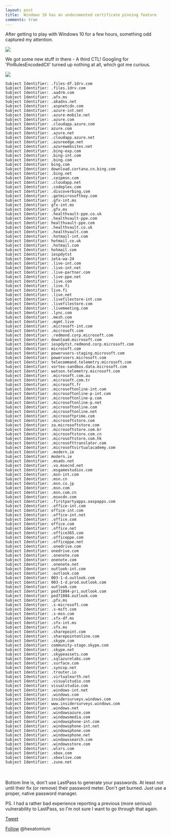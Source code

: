 ```yaml
---
layout: post
title:  Windows 10 has an undocumented certificate pinning feature 
comments: true
---
```

 
After getting to play with Windows 10 for a few hours, something odd captured my attention.
  
<img src=http://i.imgur.com/7MJQmGV.png>

We got some new stuff in there - A third CTL! Googling for 'PinRulesEncodedCtl' turned up nothing at all, which got me curious.

<img src=https://i.imgur.com/wPoEsha.png>
   
    Subject Identifier: .files-df.1drv.com
    Subject Identifier: .files.1drv.com
    Subject Identifier: .aadrm.com
    Subject Identifier: .afx.ms
    Subject Identifier: .akadns.net
    Subject Identifier: .aspnetcdn.com
    Subject Identifier: .azure-int.net
    Subject Identifier: .azure-mobile.net
    Subject Identifier: .azure.com
    Subject Identifier: .cloudapp.azure.com
    Subject Identifier: azure.com
    Subject Identifier: .azure.net
    Subject Identifier: .cloudapp.azure.net
    Subject Identifier: .azureedge.net
    Subject Identifier: .azurewebsites.net
    Subject Identifier: .bing-exp.com
    Subject Identifier: .bing-int.com
    Subject Identifier: .bing.com
    Subject Identifier: bing.com
    Subject Identifier: download.cortana.cn.bing.com
    Subject Identifier: .bing.net
    Subject Identifier: .ceipmsn.com
    Subject Identifier: .cloudapp.net
    Subject Identifier: .codeplex.com
    Subject Identifier: .discoverbing.com
    Subject Identifier: .getmicrosoftkey.com
    Subject Identifier: .gfx-int.ms
    Subject Identifier: gfx-int.ms
    Subject Identifier: .gfx.ms
    Subject Identifier: .healthvault-ppe.co.uk
    Subject Identifier: .healthvault-ppe.com
    Subject Identifier: healthvault-ppe.com
    Subject Identifier: .healthvault.co.uk
    Subject Identifier: .healthvault.com
    Subject Identifier: .hotmail-int.com
    Subject Identifier: hotmail.co.uk
    Subject Identifier: .hotmail.com
    Subject Identifier: hotmail.com
    Subject Identifier: iespdytst
    Subject Identifier: ieta-wa-24
    Subject Identifier: .live-int.com
    Subject Identifier: .live-int.net
    Subject Identifier: .live-partner.com
    Subject Identifier: .live-ppe.net
    Subject Identifier: .live.com
    Subject Identifier: .live.fi
    Subject Identifier: live.fi
    Subject Identifier: .live.net
    Subject Identifier: .livefilestore-int.com
    Subject Identifier: .livefilestore.com
    Subject Identifier: .livemeeting.com
    Subject Identifier: .lync.com
    Subject Identifier: .mesh.com
    Subject Identifier: .mgmt.live
    Subject Identifier: .microsoft-int.com
    Subject Identifier: .microsoft.com
    Subject Identifier: .redmond.corp.microsoft.com
    Subject Identifier: download.microsoft.com
    Subject Identifier: iespdytst.redmond.corp.microsoft.com
    Subject Identifier: microsoft.com
    Subject Identifier: powerusers-staging.microsoft.com
    Subject Identifier: powerusers.microsoft.com
    Subject Identifier: telecommand.telemetry.microsoft.com
    Subject Identifier: vortex-sandbox.data.microsoft.com
    Subject Identifier: watson.telemetry.microsoft.com
    Subject Identifier: .microsoft.com.au
    Subject Identifier: .microsoft.com.tr
    Subject Identifier: .microsoft.fr
    Subject Identifier: .microsoftonline-int.com
    Subject Identifier: .microsoftonline-p-int.com
    Subject Identifier: .microsoftonline-p.com
    Subject Identifier: .microsoftonline-p.net
    Subject Identifier: .microsoftonline.com
    Subject Identifier: .microsoftonline.net
    Subject Identifier: .microsoftprime.com
    Subject Identifier: .microsoftstore.com
    Subject Identifier: za.microsoftstore.com
    Subject Identifier: .microsoftstore.com.br
    Subject Identifier: .microsoftstore.com.cn
    Subject Identifier: .microsoftstore.com.hk
    Subject Identifier: .microsofttranslator.com
    Subject Identifier: .microsoftvirtualacademy.com
    Subject Identifier: .modern.ie
    Subject Identifier: modern.ie
    Subject Identifier: .msads.net
    Subject Identifier: .vo.msecnd.net
    Subject Identifier: .msgamestudios.com
    Subject Identifier: .msn-int.com
    Subject Identifier: .msn.cn
    Subject Identifier: .msn.co.jp
    Subject Identifier: .msn.com
    Subject Identifier: .msn.com.cn
    Subject Identifier: .msocdn.com
    Subject Identifier: .firstpartyapps.oaspapps.com
    Subject Identifier: .office-int.com
    Subject Identifier: office-int.com
    Subject Identifier: .office-int.net
    Subject Identifier: .office.com
    Subject Identifier: office.com
    Subject Identifier: .office.net
    Subject Identifier: .office365.com
    Subject Identifier: .officeppe.com
    Subject Identifier: .officeppe.net
    Subject Identifier: .onedrive.com
    Subject Identifier: onedrive.com
    Subject Identifier: .onenote.com
    Subject Identifier: onenote.com
    Subject Identifier: .onenote.net
    Subject Identifier: outlook-int.com
    Subject Identifier: .outlook.com
    Subject Identifier: 003-1-d.outlook.com
    Subject Identifier: 003-1-d.prod.outlook.com
    Subject Identifier: outlook.com
    Subject Identifier: pod71084-pri.outlook.com
    Subject Identifier: pod71084.outlook.com
    Subject Identifier: .pfx.ms
    Subject Identifier: .s-microsoft.com
    Subject Identifier: .s-msft.com
    Subject Identifier: .s-msn.com
    Subject Identifier: .sfx-df.ms
    Subject Identifier: .sfx-int.ms
    Subject Identifier: .sfx.ms
    Subject Identifier: .sharepoint.com
    Subject Identifier: .sharepointonline.com
    Subject Identifier: .skype.com
    Subject Identifier: community-stage.skype.com
    Subject Identifier: .skype.net
    Subject Identifier: .skypeassets.com
    Subject Identifier: .sqlazurelabs.com
    Subject Identifier: .surface.com
    Subject Identifier: .syncxp.net
    Subject Identifier: .trouter.io
    Subject Identifier: .virtualearth.net
    Subject Identifier: .visualstudio.com
    Subject Identifier: visualstudio.com
    Subject Identifier: .windows-int.net
    Subject Identifier: .windows.com
    Subject Identifier: insidersurveys.windows.com
    Subject Identifier: www.insidersurveys.windows.com
    Subject Identifier: .windows.net
    Subject Identifier: .windowsazure.com
    Subject Identifier: .windowsmedia.com
    Subject Identifier: .windowsphone-int.com
    Subject Identifier: .windowsphone-int.net
    Subject Identifier: .windowsphone.com
    Subject Identifier: .windowsphone.net
    Subject Identifier: .windowssearch.com
    Subject Identifier: .windowsstore.com
    Subject Identifier: .wlxrs.com
    Subject Identifier: .xbox.com
    Subject Identifier: .xboxlive.com
    Subject Identifier: .zune.net

  <BR><BR>
 Bottom line is,  don't use LastPass to generate your passwords. At least not until their fix (or remove) their password meter.
 Don't get burned. Just use a proper, native password manager.
 
 PS. I had a rather bad experience reporting a previous (more serious) vulnerability to LastPass, so I'm not sure I want to go through that again.

<a href="http://twitter.com/share" class="twitter-share-button" 
data-url="http://hexatomium.github.io//2016/09/05/lastpass-password-meter-broken/" data-text="Don't use LastPass to generate your passwords"  data-count="horizontal">Tweet</a>
<script type="text/javascript" src="http://platform.twitter.com/widgets.js"></script>

<A href=https://twitter.com/hexatomium>Follow</A> @hexatomium
